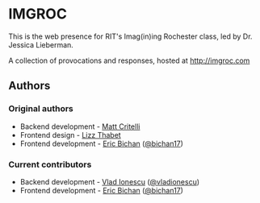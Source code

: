 IMGROC
======

This is the web presence for RIT's Imag(in)ing Rochester class, led by Dr. Jessica Lieberman.

A collection of provocations and responses, hosted at http://imgroc.com

Authors
-------

### Original authors

* Backend development - [Matt Critelli](http://matt-critelli.com)
* Frontend design - [Lizz Thabet](http://cargocollective.com/lizzthabet)
* Frontend development - [Eric Bichan](http://ericbichan.com) ([@bichan17](https://github.com/bichan17))

### Current contributors

* Backend development - [Vlad Ionescu](http://vladionescu.com) ([@vladionescu](https://github.com/vladionescu))
* Frontend development - [Eric Bichan](http://ericbichan.com) ([@bichan17](https://github.com/bichan17))
